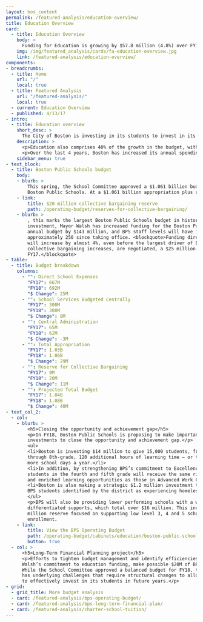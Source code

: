 ```yaml
---
layout: bos_content
permalink: /featured-analysis/education-overview/
title: Education Overview
card:
  - title: Education Overview
    body: >
      Funding for Education is growing by $57.8 million (4.8%) over FY17.
    img: /img/featured_analysis/cards/fa-education-overview.jpg
    link: /featured-analysis/education-overview/
components:
- breadcrumbs:
  - title: Home
    url: "/"
    local: true
  - title: Featured Analysis
    url: "/featured-analysis/"
    local: true
  - current: Education Overview
  - published: 4/13/17
- intro:
  - title: Education overview
    short_desc: >
      The City of Boston is investing in its students to invest in its future. Education comprises 40% of the FY18 budget with a projected $1.081 billion to support Boston Public Schools and $174.3 million to support approximately 10,600 Boston students in charter schools.
    description: >
      <p>Education also comprises 40% of the growth in the budget, with an increase of $57.8 million (4.8%) over FY17. This increase is in spite of a projected increase of just $1 million in Chapter 70 Education Aid and a charter reimbursement that is projected to be underfunded by $25 million by the state.</p>
      <p>Over the last 4 years, Boston has increased its annual spending on education by $207 milliion despite a reduction in education funding from the state.</p>
    sidebar_menu: true
- text_block:
  - title: Boston Public Schools budget
    body: 
    - blurb: > 
        This spring, the School Committee approved a $1.061 billion budget for the 
        Boston Public Schools. At a $1.061 billion appropriation plus a 
    - link:
        title: $20 million collective bargaining reserve
        path: /operating-budget/reserves-for-collective-bargaining/
    - blurb: >
        , this marks the largest Boston Public Schools budget in history. With this 
        investment, Mayor Walsh has increased funding for the Boston Public Schools’ 
        annual budget by $143 million, and BPS staff levels will have increased by 
        approximately 250 since taking office. <blockquote>Funding directed to schools 
        will increase by almost 4%, even before the largest driver of BPS costs, employee 
        collective bargaining increases, are negotiated, a $25 million increase over 
        FY17.</blockquote>
- table:
  - title: Budget breakdown
    columns:
      - "": Direct School Expenses
        "FY17": 667M
        "FY18": 692M
        "$ Change": 25M
      - "": School Services Budgeted Centrally
        "FY17": 300M
        "FY18": 308M
        "$ Change": 8M
      - "": Central Administration
        "FY17": 65M
        "FY18": 62M
        "$ Change": -3M
      - "": Total Appropriation
        "FY17": 1.03B
        "FY18": 1.06B
        "$ Change": 29M
      - "": Reserve for Collective Bargaining
        "FY17": 9M
        "FY18": 20M
        "$ Change": 11M
      - "": Projected Total Budget
        "FY17": 1.04B
        "FY18": 1.08B
        "$ Change": 40M
- text_col_2:
  - col:
    - blurb: >
        <h5>Closing the opportunity and achievement gap</h5>
        <p>In FY18, Boston Public Schools is proposing to make important research-backed 
        investments to close the opportunity and achievement gap.</p>
        <ul>
        <li>Boston is investing $14 million to give 15,000 students, from kindergarten 
        through 8th-grade, 120 additional hours of learning time — or the equivalent of 20 
        more school days a year.</li>
        <li>In addition, by strengthening BPS’s commitment to Excellence For All, more 
        students in the fourth and fifth grade will receive the same rigorous instruction 
        and enriched learning opportunities as those in Advanced Work Class (AWC).</li>
        <li>Boston is also making a strategic $1.2 million investment to support 3,000 
        BPS students identified by the district as experiencing homelessness.</li>
        </ul>
        <p>BPS will also be providing lower performing schools with a wide-range of 
        differentiated supports, which total over $16 million. This includes a new $1.25 
        million reserve focused on supporting low level 3, 4 and 5 schools with declining 
        enrollment.
    - link:
        title: View the BPS Operating Budget
        path: /operating-budget/cabinets/education/boston-public-schools
        button: true
  - col: >
      <h5>Long-Term Financial Planning project</h5>
      <p>Efforts to tighten budget management and identify efficiencies, along with Mayor 
      Walsh’s commitment to education funding, make possible $20M of BPS investments. 
      While the School Committee approved a balanced budget for FY18, the District still 
      has underlying challenges that require structural changes to allow Boston to continue 
      to effectively invest in its students in future years.</p>
- grid: 
  - grid_title: More budget analysis
  - card: /featured-analysis/bps-operating-budget/
  - card: /featured-analysis/bps-long-term-financial-plan/
  - card: /featured-analysis/charter-school-tuition/
---
```

